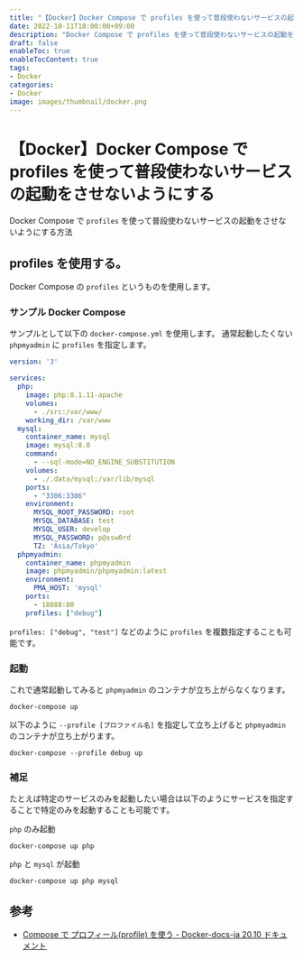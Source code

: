```yaml
---
title: "【Docker】Docker Compose で profiles を使って普段使わないサービスの起動をさせないようにする"
date: 2022-10-11T18:00:00+09:00
description: "Docker Compose で profiles を使って普段使わないサービスの起動をさせないようにする方法"
draft: false
enableToc: true
enableTocContent: true
tags: 
- Docker
categories: 
- Docker
image: images/thumbnail/docker.png
---
```


# 【Docker】Docker Compose で profiles を使って普段使わないサービスの起動をさせないようにする
Docker Compose で `profiles` を使って普段使わないサービスの起動をさせないようにする方法

##  profiles を使用する。
Docker Compose の `profiles` というものを使用します。

### サンプル Docker Compose
サンプルとして以下の `docker-compose.yml` を使用します。
通常起動したくない `phpmyadmin` に `profiles` を指定します。

```yml:docker-compose.yml {linenos=table,hl_lines=[31]}
version: '3'

services: 
  php:
    image: php:8.1.11-apache
    volumes:
      - ./src:/var/www/
    working_dir: /var/www
  mysql:
    container_name: mysql
    image: mysql:8.0
    command:
      - --sql-mode=NO_ENGINE_SUBSTITUTION
    volumes:
      - ./.data/mysql:/var/lib/mysql
    ports:
      - "3306:3306"
    environment:
      MYSQL_ROOT_PASSWORD: root
      MYSQL_DATABASE: test
      MYSQL_USER: develop
      MYSQL_PASSWORD: p@ssw0rd
      TZ: 'Asia/Tokyo'
  phpmyadmin:
    container_name: phpmyadmin
    image: phpmyadmin/phpmyadmin:latest
    environment:
      PMA_HOST: 'mysql'
    ports:
      - 18888:80
    profiles: ["debug"]
```

`profiles: ["debug", "test"]` などのように `profiles` を複数指定することも可能です。

### 起動
これで通常起動してみると `phpmyadmin` のコンテナが立ち上がらなくなります。
```
docker-compose up
```

以下のように `--profile [プロファイル名]` を指定して立ち上げると `phpmyadmin` のコンテナが立ち上がります。
```
docker-compose --profile debug up
```

### 補足
たとえば特定のサービスのみを起動したい場合は以下のようにサービスを指定することで特定のみを起動することも可能です。

`php` のみ起動
```
docker-compose up php
```

`php` と `mysql` が起動
```
docker-compose up php mysql
```

## 参考
* <a href="https://docs.docker.jp/compose/profiles.html" target="_blank" rel="nofollow noopener">Compose で プロフィール(profile) を使う - Docker-docs-ja 20.10 ドキュメント</a>
